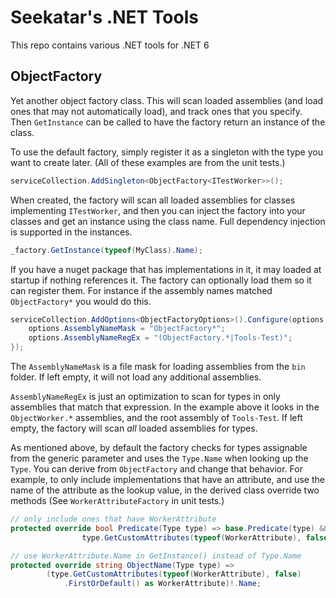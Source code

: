 # Seekatar's .NET Tools

This repo contains various .NET tools for .NET 6

## ObjectFactory

Yet another object factory class. This will scan loaded assemblies (and load ones that may not automatically load), and track ones that you specify. Then `GetInstance` can be called to have the factory return an instance of the class.

To use the default factory, simply register it as a singleton with the type you want to create later. (All of these examples are from the unit tests.)

```csharp
serviceCollection.AddSingleton<ObjectFactory<ITestWorker>>();
```

When created, the factory will scan all loaded assemblies for classes implementing `ITestWorker`, and then you can inject the factory into your classes and get an instance using the class name. Full dependency injection is supported in the instances.

```csharp
_factory.GetInstance(typeof(MyClass).Name);
```

If you have a nuget package that has implementations in it, it may loaded at startup if nothing references it. The factory can optionally load them so it can register them. For instance if the assembly names matched `ObjectFactory*` you would do this.

```csharp
serviceCollection.AddOptions<ObjectFactoryOptions>().Configure(options => {
    options.AssemblyNameMask = "ObjectFactory*";
    options.AssemblyNameRegEx = "(ObjectFactory.*|Tools-Test)";
});
```

The `AssemblyNameMask` is a file mask for loading assemblies from the `bin` folder. If left empty, it will not load any additional assemblies.

`AssemblyNameRegEx` is just an optimization to scan for types in only assemblies that match that expression. In the example above it looks in the `ObjectWorker.*` assemblies, and the root assembly of `Tools-Test`. If left empty, the factory will scan _all_ loaded assemblies for types.

As mentioned above, by default the factory checks for types assignable from the generic parameter and uses the `Type.Name` when looking up the `Type`. You can derive from `ObjectFactory` and change that behavior. For example, to only include implementations that have an attribute, and use the name of the attribute as the lookup value, in the derived class override two methods (See `WorkerAttributeFactory` in unit tests.)

```csharp
// only include ones that have WorkerAttribute
protected override bool Predicate(Type type) => base.Predicate(type) &&
                type.GetCustomAttributes(typeof(WorkerAttribute), false).Any();

// use WorkerAttribute.Name in GetInstance() instead of Type.Name
protected override string ObjectName(Type type) =>
        (type.GetCustomAttributes(typeof(WorkerAttribute), false)
            .FirstOrDefault() as WorkerAttribute)!.Name;

```

